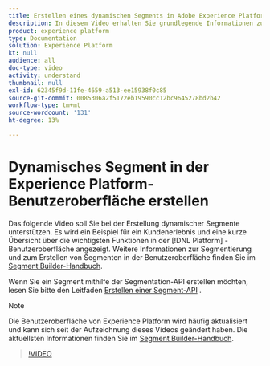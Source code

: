 ```yaml
---
title: Erstellen eines dynamischen Segments in Adobe Experience Platform
description: In diesem Video erhalten Sie grundlegende Informationen zum Erstellen eines dynamischen Segments mithilfe der Platform-Benutzeroberfläche.
product: experience platform
type: Documentation
solution: Experience Platform
kt: null
audience: all
doc-type: video
activity: understand
thumbnail: null
exl-id: 62345f9d-11fe-4659-a513-ee15938f0c85
source-git-commit: 0085306a2f5172eb19590cc12bc9645278bd2b42
workflow-type: tm+mt
source-wordcount: '131'
ht-degree: 13%

---
```


# Dynamisches Segment in der Experience Platform-Benutzeroberfläche erstellen

Das folgende Video soll Sie bei der Erstellung dynamischer Segmente unterstützen. Es wird ein Beispiel für ein Kundenerlebnis und eine kurze Übersicht über die wichtigsten Funktionen in der [!DNL Platform] -Benutzeroberfläche angezeigt. Weitere Informationen zur Segmentierung und zum Erstellen von Segmenten in der Benutzeroberfläche finden Sie im [Segment Builder-Handbuch](../ui/segment-builder.md).

Wenn Sie ein Segment mithilfe der Segmentation-API erstellen möchten, lesen Sie bitte den Leitfaden [Erstellen einer Segment-API](../tutorials/create-a-segment.md) .

>[!NOTE]
>
>Die Benutzeroberfläche von Experience Platform wird häufig aktualisiert und kann sich seit der Aufzeichnung dieses Videos geändert haben. Die aktuellsten Informationen finden Sie im [Segment Builder-Handbuch](../ui/segment-builder.md).

>[!VIDEO](https://video.tv.adobe.com/v/27428?quality=12&learn=on)
